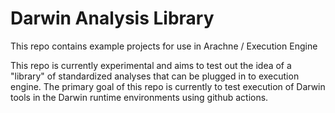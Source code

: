 # Darwin Analysis Library

This repo contains example projects for use in Arachne / Execution Engine

This repo is currently experimental and aims to test out the idea of a "library" of standardized analyses that can be plugged in to execution engine. 
The primary goal of this repo is currently to test execution of Darwin tools in the Darwin runtime environments using github actions.
